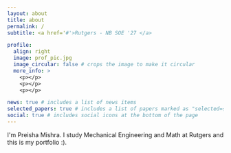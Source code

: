 ```yaml
---
layout: about
title: about
permalink: /
subtitle: <a href='#'>Rutgers - NB SOE '27 </a>

profile:
  align: right
  image: prof_pic.jpg
  image_circular: false # crops the image to make it circular
  more_info: >
    <p></p>
    <p></p>
    <p></p>

news: true # includes a list of news items
selected_papers: true # includes a list of papers marked as "selected={true}"
social: true # includes social icons at the bottom of the page
---
```


I'm Preisha Mishra. I study Mechanical Engineering and Math at Rutgers and this is my portfolio  :).
